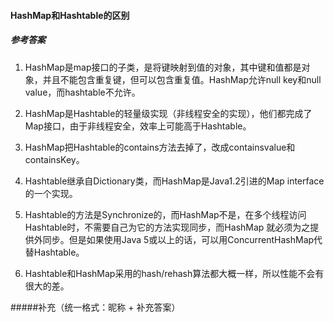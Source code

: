 #### HashMap和Hashtable的区别

##### 参考答案

1. HashMap是map接口的子类，是将键映射到值的对象，其中键和值都是对象，并且不能包含重复键，但可以包含重复值。HashMap允许null key和null value，而hashtable不允许。

2. HashMap是Hashtable的轻量级实现（非线程安全的实现），他们都完成了Map接口，由于非线程安全，效率上可能高于Hashtable。

3. HashMap把Hashtable的contains方法去掉了，改成containsvalue和containsKey。

4. Hashtable继承自Dictionary类，而HashMap是Java1.2引进的Map interface的一个实现。

5. Hashtable的方法是Synchronize的，而HashMap不是，在多个线程访问Hashtable时，不需要自己为它的方法实现同步，而HashMap 就必须为之提供外同步。但是如果使用Java 5或以上的话，可以用ConcurrentHashMap代替Hashtable。

6. Hashtable和HashMap采用的hash/rehash算法都大概一样，所以性能不会有很大的差。

   

#####补充（统一格式：昵称 + 补充答案）

